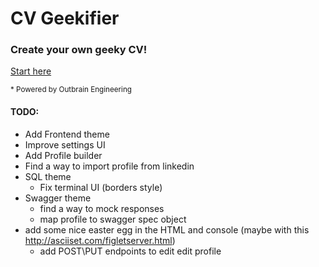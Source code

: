 # CV Geekifier

### Create your own geeky CV!

[Start here](https://outbrain.github.io/cv-geekifier/)


<sup>* Powered by Outbrain Engineering</sup>


#### TODO:
* Add Frontend theme
* Improve settings UI
* Add Profile builder
* Find a way to import profile from linkedin
* SQL theme
    * Fix terminal UI (borders style)
* Swagger theme
    * find a way to mock responses
    * map profile to swagger spec object
* add some nice easter egg in the HTML and console (maybe with this http://asciiset.com/figletserver.html)
    * add POST\PUT endpoints to edit edit profile
